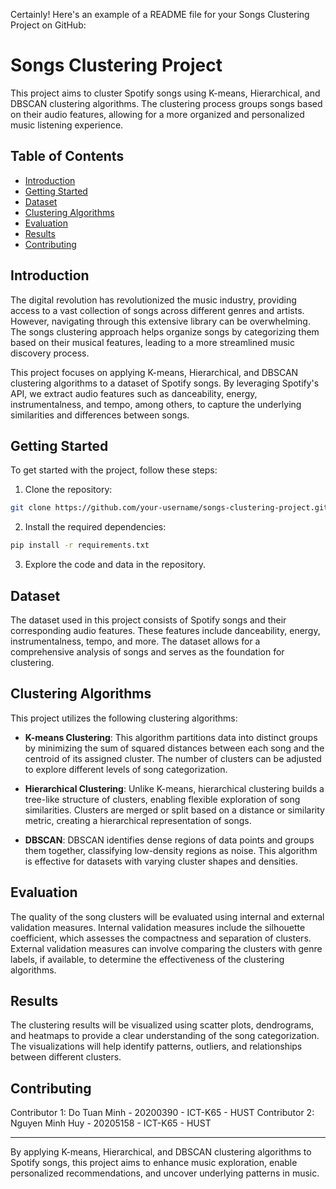Certainly! Here's an example of a README file for your Songs Clustering Project on GitHub:

# Songs Clustering Project

This project aims to cluster Spotify songs using K-means, Hierarchical, and DBSCAN clustering algorithms. The clustering process groups songs based on their audio features, allowing for a more organized and personalized music listening experience.

## Table of Contents

- [Introduction](#introduction)
- [Getting Started](#getting-started)
- [Dataset](#dataset)
- [Clustering Algorithms](#clustering-algorithms)
- [Evaluation](#evaluation)
- [Results](#results)
- [Contributing](#contributing)


## Introduction

The digital revolution has revolutionized the music industry, providing access to a vast collection of songs across different genres and artists. However, navigating through this extensive library can be overwhelming. The songs clustering approach helps organize songs by categorizing them based on their musical features, leading to a more streamlined music discovery process.

This project focuses on applying K-means, Hierarchical, and DBSCAN clustering algorithms to a dataset of Spotify songs. By leveraging Spotify's API, we extract audio features such as danceability, energy, instrumentalness, and tempo, among others, to capture the underlying similarities and differences between songs.

## Getting Started

To get started with the project, follow these steps:

1. Clone the repository:

```bash
git clone https://github.com/your-username/songs-clustering-project.git
```

2. Install the required dependencies:

```bash
pip install -r requirements.txt
```

3. Explore the code and data in the repository.

## Dataset

The dataset used in this project consists of Spotify songs and their corresponding audio features. These features include danceability, energy, instrumentalness, tempo, and more. The dataset allows for a comprehensive analysis of songs and serves as the foundation for clustering.

## Clustering Algorithms

This project utilizes the following clustering algorithms:

- **K-means Clustering**: This algorithm partitions data into distinct groups by minimizing the sum of squared distances between each song and the centroid of its assigned cluster. The number of clusters can be adjusted to explore different levels of song categorization.

- **Hierarchical Clustering**: Unlike K-means, hierarchical clustering builds a tree-like structure of clusters, enabling flexible exploration of song similarities. Clusters are merged or split based on a distance or similarity metric, creating a hierarchical representation of songs.

- **DBSCAN**: DBSCAN identifies dense regions of data points and groups them together, classifying low-density regions as noise. This algorithm is effective for datasets with varying cluster shapes and densities.

## Evaluation

The quality of the song clusters will be evaluated using internal and external validation measures. Internal validation measures include the silhouette coefficient, which assesses the compactness and separation of clusters. External validation measures can involve comparing the clusters with genre labels, if available, to determine the effectiveness of the clustering algorithms.

## Results

The clustering results will be visualized using scatter plots, dendrograms, and heatmaps to provide a clear understanding of the song categorization. The visualizations will help identify patterns, outliers, and relationships between different clusters.

## Contributing

Contributor 1: Do Tuan Minh - 20200390 - ICT-K65 - HUST
Contributor 2: Nguyen Minh Huy - 20205158 - ICT-K65 - HUST

---

By applying K-means, Hierarchical, and DBSCAN clustering algorithms to Spotify songs, this project aims to enhance music exploration, enable personalized recommendations, and uncover underlying patterns in music.
